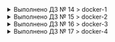   <details><summary>Выполнено ДЗ № 14 > docker-1</summary><p>

 - [ ] Основное ДЗ
 - [ ] Задание со *

## В процессе сделано:

- Установили Docker.
- Научились базовым командам docker.

## PR checklist
 - [ ] Выставил label с номером домашнего задания
 - [ ] Выставил label с темой домашнего задания
 </p></details>

<details><summary>Выполнено ДЗ № 15 > docker-2</summary><p>

 - [ ] Основное ДЗ
 - [ ] Задание со *

## В процессе сделано:

 - Создание docker host
 - Создание своего образа
 - Работа с Docker Hub

## PR checklist
 - [ ] Выставил label с номером домашнего задания
 - [ ] Выставил label с темой домашнего задания
 </p></details>

<details><summary>Выполнено ДЗ № 16 > docker-3</summary><p>

 - [ ] Основное ДЗ
 - [ ] Задание со *

## В процессе сделано:

- Научиться описывать и собирать Docker-образы для сервисного приложения
- Научиться оптимизировать работу с Docker-образами
- Запуск и работа приложения на основе Docker-образов, оценка удобства запуска контейнеров при помощи docker run

## PR checklist
 - [ ] Выставил label с номером домашнего задания
 - [ ] Выставил label с темой домашнего задания
 </p></details>

<details><summary>Выполнено ДЗ № 17 > docker-4</summary><p>

 - [ ] Основное ДЗ
 - [ ] Задание со *

## В процессе сделано:

- Работа с сетями в Docker
- Использование docker-compose


## PR checklist
 - [ ] Выставил label с номером домашнего задания
 - [ ] Выставил label с темой домашнего задания
 </p></details>
